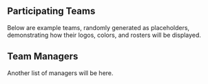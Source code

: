
## Participating Teams
Below are example teams, randomly generated as placeholders, demonstrating how their logos, colors, and rosters will be displayed.
 
<div id="team-display"> </div>

## Team Managers
Another list of managers will be here.